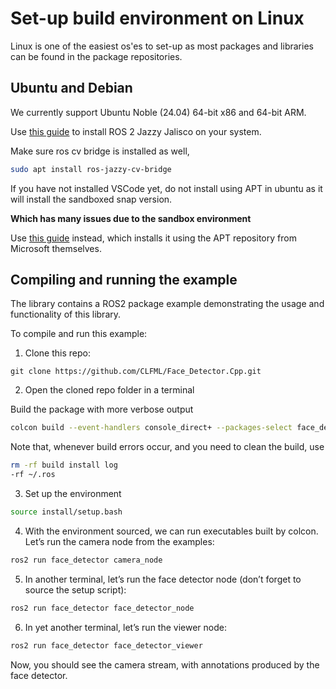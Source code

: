 # Set-up build environment on Linux

Linux is one of the easiest os'es to set-up as most packages and libraries can be found in the package repositories.

## Ubuntu and Debian

We currently support Ubuntu Noble (24.04) 64-bit x86 and 64-bit ARM.

Use [this guide](https://docs.ros.org/en/jazzy/Installation/Ubuntu-Install-Debians.html) to install ROS 2 Jazzy Jalisco on your system.

Make sure ros cv bridge is installed as well,

```bash
sudo apt install ros-jazzy-cv-bridge
```

If you have not installed VSCode yet, do not install using APT in ubuntu as it will install the sandboxed snap version.

**Which has many issues due to the sandbox environment**

Use [this guide](https://code.visualstudio.com/docs/setup/linux) instead, which installs it using the APT repository from Microsoft themselves.


## Compiling and running the example

The library contains a ROS2 package example demonstrating the usage and functionality of this library. 

To compile and run this example:

1. Clone this repo:
```
git clone https://github.com/CLFML/Face_Detector.Cpp.git
```

2. Open the cloned repo folder in a terminal

Build the package with more verbose output

```bash
colcon build --event-handlers console_direct+ --packages-select face_detector
```

Note that, whenever build errors occur, and you need to clean the build, use

```bash
rm -rf build install log
-rf ~/.ros
```

3. Set up the environment

```bash
source install/setup.bash
```

4. With the environment sourced, we can run executables built by colcon. Let’s run the camera node from the examples:

```bash
ros2 run face_detector camera_node
```

5. In another terminal, let’s run the face detector node (don’t forget to source the setup script):

```bash
ros2 run face_detector face_detector_node
```

6. In yet another terminal, let’s run the viewer node:

```bash
ros2 run face_detector face_detector_viewer
```

Now, you should see the camera stream, with annotations produced by the face detector.

